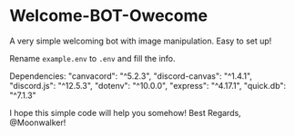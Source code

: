 # Welcome-BOT-Owecome
A very simple welcoming bot with image manipulation. Easy to set up!

Rename `example.env` to `.env` and fill the info.

Dependencies:
    "canvacord": "^5.2.3",
    "discord-canvas": "^1.4.1",
    "discord.js": "^12.5.3",
    "dotenv": "^10.0.0",
    "express": "^4.17.1",
    "quick.db": "^7.1.3"

I hope this simple code will help you somehow!
Best Regards, @Moonwalker!
